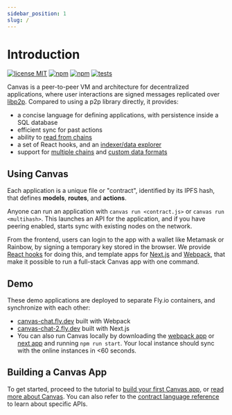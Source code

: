 ```yaml
---
sidebar_position: 1
slug: /
---
```


# Introduction

[![license MIT](https://img.shields.io/badge/License-MIT-brightgreen.svg)](https://opensource.org/licenses/MIT) [![npm](https://img.shields.io/npm/v/@canvas-js/core?color=33cd56&logo=npm)](https://www.npmjs.com/package/@canvas-js/core) [![npm](https://img.shields.io/github/last-commit/canvasxyz/canvas?color=33cd56&logo=github)](https://github.com/canvasxyz/canvas/tree/main/packages/core) [![tests](https://github.com/canvasxyz/canvas/actions/workflows/ci.yml/badge.svg)](https://github.com/canvasxyz/canvas/actions/workflows/ci.yml)

Canvas is a peer-to-peer VM and architecture for decentralized
applications, where user interactions are signed messages replicated
over [libp2p](https://libp2p.io/). Compared to using a p2p library
directly, it provides:

* a concise language for defining applications, with persistence inside a SQL database
* efficient sync for past actions
* ability to [read from chains](./docs/api#contracts)
* a set of React hooks, and an [indexer/data explorer](./docs/tutorial/canvas-hub)
* support for [multiple chains](https://github.com/canvasxyz/canvas/tree/main/packages) and [custom data formats](./docs/custom)


## Using Canvas

Each application is a unique file or "contract", identified by its
IPFS hash, that defines **models**, **routes**, and **actions**.

Anyone can run an application with `canvas run <contract.js>` or
`canvas run <multihash>`. This launches an API for the application, and
if you have peering enabled, starts sync with existing
nodes on the network.

From the frontend, users can login to the app with a wallet like
Metamask or Rainbow, by signing a temporary key stored in the
browser. We provide [React
hooks](https://www.npmjs.com/package/@canvas-js/hooks) for doing this,
and template apps for
[Next.js](https://github.com/canvasxyz/canvas/tree/main/examples/chat-next)
and
[Webpack](https://github.com/canvasxyz/canvas/tree/main/examples/chat-webpack),
that make it possible to run a full-stack Canvas app with one
command.


## Demo

These demo applications are deployed to separate Fly.io containers, and
synchronize with each other:

* [canvas-chat.fly.dev](https://canvas-chat.fly.dev/index.html) built with Webpack
* [canvas-chat-2.fly.dev](https://canvas-chat-2.fly.dev) built with Next.js
* You can also run Canvas locally by downloading the
  [webpack app](https://github.com/canvasxyz/canvas/tree/main/examples/chat-webpack)
  or [next app](https://github.com/canvasxyz/canvas/tree/main/examples/chat-next)
  and running `npm run start`. Your local instance should sync with the online instances in <60 seconds.


## Building a Canvas App

To get started, proceed to the tutorial to [build your first Canvas
app](./docs/tutorial/writing-a-canvas-contract), or [read more about
Canvas](./docs/about). You can also refer to the [contract language
reference](./docs/api) to learn about specific APIs.
